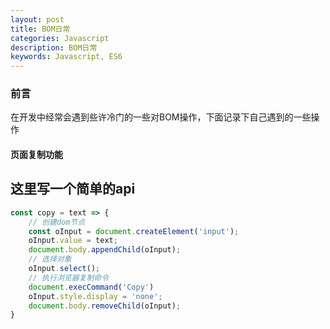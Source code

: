 ```yaml
---
layout: post
title: BOM日常
categories: Javascript
description: BOM日常
keywords: Javascript, ES6
---
```


### 前言

在开发中经常会遇到些许冷门的一些对BOM操作，下面记录下自己遇到的一些操作

#### 页面复制功能

这里写一个简单的api
----------------------------
```js
const copy = text => {
    // 创建dom节点
    const oInput = document.createElement('input');
    oInput.value = text;
    document.body.appendChild(oInput);
    // 选择对象
    oInput.select();
    // 执行浏览器复制命令
    document.execCommand('Copy')
    oInput.style.display = 'none';
    document.body.removeChild(oInput);
}
```
